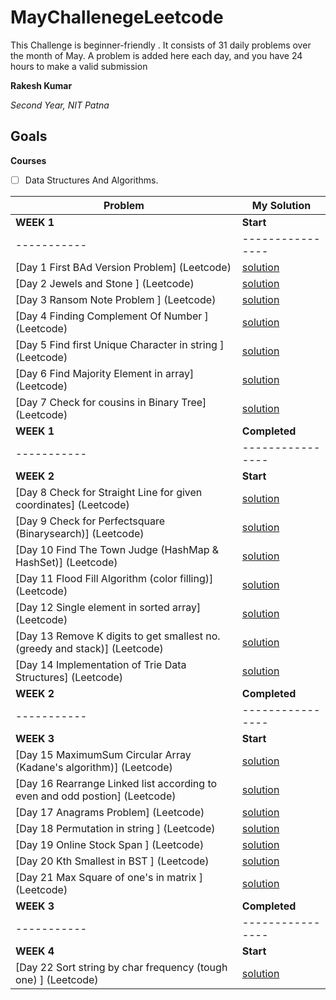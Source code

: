 # MayChallenegeLeetcode
This Challenge is beginner-friendly . It consists of 31 daily problems over the month of May. A problem is added here each day, and you have 24 hours to make a valid submission

**Rakesh Kumar**

*Second Year, NIT Patna*

## Goals
**Courses**
- [ ] Data Structures And Algorithms.

|**Problem**| **My Solution**|
|-----------|----------------|
|**WEEK 1**| **Start**|
|-----------|----------------|
| [Day 1 First BAd Version Problem] (Leetcode) | [solution](https://github.com/rk9155/MayChallenegeLeetcode/blob/master/Day1%20-%20First%20Bad%20Version%20Problem)|
| [Day 2 Jewels and Stone ] (Leetcode) | [solution](https://github.com/rk9155/MayChallenegeLeetcode/blob/master/JewelsAndStone.java)|
| [Day 3 Ransom Note Problem ] (Leetcode) | [solution](https://github.com/rk9155/MayChallenegeLeetcode/blob/master/RansomNote.java)|
| [Day 4 Finding Complement Of Number ] (Leetcode) | [solution](https://github.com/rk9155/MayChallenegeLeetcode/blob/master/numberComplements.java)|
| [Day 5 Find first Unique Character in string ] (Leetcode) | [solution](https://github.com/rk9155/MayChallenegeLeetcode/blob/master/FirstUNiqueCharacter.java)|
| [Day 6 Find Majority Element in array] (Leetcode) | [solution](https://github.com/rk9155/MayChallenegeLeetcode/blob/master/MajorElement.java)|
| [Day 7 Check for cousins in Binary Tree] (Leetcode) | [solution](https://github.com/rk9155/MayChallenegeLeetcode/blob/master/CousinsInBT.java)|
|**WEEK 1**| **Completed**|
|-----------|----------------|
|**WEEK 2**| **Start**|
| [Day 8 Check for Straight Line for given coordinates] (Leetcode) | [solution](https://github.com/rk9155/MayChallenegeLeetcode/blob/master/CheckForStraightLine.java)|
| [Day 9 Check for Perfectsquare (Binarysearch)] (Leetcode) | [solution](https://github.com/rk9155/MayChallenegeLeetcode/blob/master/PerfectSquare.java)|
| [Day 10 Find The Town Judge (HashMap & HashSet)] (Leetcode) | [solution](https://github.com/rk9155/MayChallenegeLeetcode/blob/master/TownJudge.java)|
| [Day 11 Flood Fill Algorithm (color filling)] (Leetcode) | [solution](https://github.com/rk9155/MayChallenegeLeetcode/blob/master/FloodFillAlgorithm.java)|
| [Day 12 Single element in sorted array] (Leetcode) | [solution](https://github.com/rk9155/MayChallenegeLeetcode/blob/master/SingleElement.java)|
| [Day 13 Remove K digits to get smallest no. (greedy and stack)] (Leetcode) | [solution](https://github.com/rk9155/MayChallenegeLeetcode/blob/master/RemoveKdigits.java)|
| [Day 14 Implementation of Trie Data Structures] (Leetcode) | [solution](https://github.com/rk9155/MayChallenegeLeetcode/blob/master/Trie.java)|
|**WEEK 2**| **Completed**|
|-----------|----------------|
|**WEEK 3**| **Start**|
| [Day 15 MaximumSum Circular Array (Kadane's algorithm)] (Leetcode) | [solution](https://github.com/rk9155/MayChallenegeLeetcode/blob/master/MaxSumCircularArray.java)|
| [Day 16 Rearrange Linked list according to even and odd postion] (Leetcode) | [solution](https://github.com/rk9155/MayChallenegeLeetcode/blob/master/OddEvenLinkedLists.java)|
| [Day 17 Anagrams Problem] (Leetcode) | [solution](https://github.com/rk9155/MayChallenegeLeetcode/blob/master/AnagramInString.java)|
| [Day 18 Permutation in string ] (Leetcode) | [solution](https://github.com/rk9155/MayChallenegeLeetcode/blob/master/PermutationInString.java)|
| [Day 19 Online Stock Span ] (Leetcode) | [solution](https://github.com/rk9155/MayChallenegeLeetcode/blob/master/OnlineStockSpan.java)|
| [Day 20 Kth Smallest in BST ] (Leetcode) | [solution](https://github.com/rk9155/MayChallenegeLeetcode/blob/master/KthSmallestInBST.java)|
| [Day 21 Max Square of one's in matrix ] (Leetcode) | [solution](https://github.com/rk9155/MayChallenegeLeetcode/blob/MaxSquareWithOnes.java)|
|**WEEK 3**| **Completed**|
|-----------|----------------|
|**WEEK 4**| **Start**|
| [Day 22 Sort string by char frequency (tough one) ] (Leetcode) | [solution](https://github.com/rk9155/MayChallenegeLeetcode/blob/SortCharByFrequency.java)|








